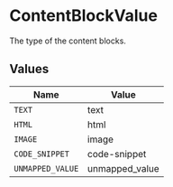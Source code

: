 # ContentBlockValue

The type of the content blocks.


## Values

| Name             | Value            |
| ---------------- | ---------------- |
| `TEXT`           | text             |
| `HTML`           | html             |
| `IMAGE`          | image            |
| `CODE_SNIPPET`   | code-snippet     |
| `UNMAPPED_VALUE` | unmapped_value   |